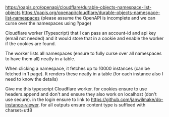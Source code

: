 https://oapis.org/openapi/cloudflare/durable-objects-namespace-list-objects
https://oapis.org/openapi/cloudflare/durable-objects-namespace-list-namespaces (please assume the OpenAPI is incomplete and we can curse over the namespaces using ?page)

Cloudflare worker (Typescript) that I can pass an account-id and api key (email not needed) and it would store that in a cookie and enable the worker if the cookies are found.

The worker lists all namespaces (ensure to fully curse over all namespaces to have them all) neatly in a table.

When clicking a namespace, it fetches up to 10000 instances (can be fetched in 1 page). It renders these neatly in a table (for each instance also I need to know the details)

Give me this typescript Cloudflare worker. for cookies ensure to use headers.append and don't and ensure they also work on localhost (don't use secure). in the login ensure to link to https://github.com/janwilmake/do-instance-viewer. for all outputs ensure content type is suffixed with charset=utf8
